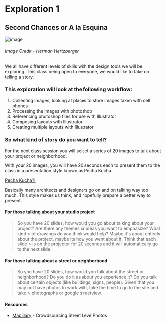 # Exploration 1
## Second Chances or A la Esquina
![image](https://user-images.githubusercontent.com/6407796/36005364-2cfded96-0cec-11e8-90fc-e751696403ee.png)

###### Image Credit - Herman Hertzberger

We all have different levels of skills with the design tools we will be exploring. This class being open to everyone, we would like to take on telling a story. 

### This exploration will look at the following workflow:
1. Collecting images, looking at places to store images taken with cell phones
2. Processing the images with photoshop
3. Referencing photoshop files for use with Illustrator
4. Composing layouts with Illustrator
5. Creating multiple layouts with Illustrator

### So what kind of story do you want to tell?
For the next class session you will select a series of 20 images to talk about your project or neighborhood.

With your 20 images, you will have 20 seconds each to present them to the class in a presentation style known as Pecha Kucha.

[Pecha Kucha?!](http://www.pechakucha.org/)

Basically many architects and designers go on and on talking way too much. This style makes us think, and hopefully prepare a better way to present.

#### For those talking about your studio project
> So you have 20 slides, how would you go about talking about your project? Are there any themes or ideas you want to emphasize? What kind > of drawings do you think would help? Maybe it's about entirely about the project, maybe its how you went about it. Think that each slide > is on the projector for 20 seconds and it will automatically go to the next slide.

#### For those talking about a street or neighborhood
> So you have 20 slides, how would you talk about the street or neighborhood? Do you do it as about you experience it? Do you talk about certain objects (like buildings, signs, people). Given that you may not have photos to work with, take the time to go to the site and take > photographs or google streetview.

#### Resources
* [Mapillary](https://www.mapillary.com) - Crowdsourcing Street Leve Photos
